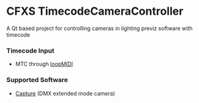 # CFXS TimecodeCameraController
A Qt based project for controlling cameras in lighting previz software with timecode

### Timecode Input
- MTC through [loopMIDI](https://www.tobias-erichsen.de/software/loopmidi.html)

### Supported Software
- [Capture](https://www.capture.se/) (DMX extended mode camera)

